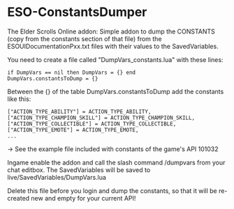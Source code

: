 # ESO-ConstantsDumper

The Elder Scrolls Online addon:
Simple addon to dump the CONSTANTS (copy from the constants section of that file) from the ESOUIDocumentationPxx.txt files with their values to the SavedVariables.

You need to create a file called "DumpVars_constants.lua" with these lines:

```
if DumpVars == nil then DumpVars = {} end
DumpVars.constantsToDump = {}
```

Between the {} of the table DumpVars.constantsToDump add the constants like this:
```
["ACTION_TYPE_ABILITY"] = ACTION_TYPE_ABILITY,
["ACTION_TYPE_CHAMPION_SKILL"] = ACTION_TYPE_CHAMPION_SKILL,
["ACTION_TYPE_COLLECTIBLE"] = ACTION_TYPE_COLLECTIBLE,
["ACTION_TYPE_EMOTE"] = ACTION_TYPE_EMOTE,
...
```
-> See the example file included with constants of the game's API 101032

Ingame enable the addon and call the slash command /dumpvars from your chat editbox.
The SavedVariables will be saved to live/SavedVariables/DumpVars.lua

Delete this file before you login and dump the constants, so that it will be re-created new and empty for your current API!
